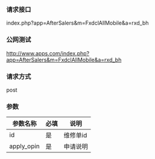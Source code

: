 ### **请求接口**
index.php?app=AfterSalers&m=FxdclAllMobile&a=rxd_bh



### **公网测试**
http://www.apps.com/index.php?app=AfterSalers&m=FxdclAllMobile&a=rxd_bh

### **请求方式**
post

### **参数**
| 参数名称  |必填|     说明      |
|------|-----|------|
|id|是|维修单id|
|apply_opin|是|申请说明|